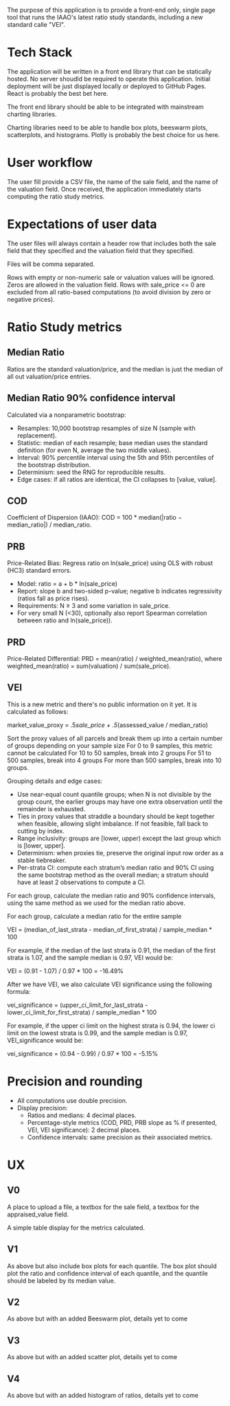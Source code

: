 The purpose of this application is to provide a front-end only, single page tool that runs the IAAO's latest ratio study standards, including a new standard calle "VEI".

# Tech Stack

The application will be written in a front end library that can be statically hosted.
No server shoudld be required to operate this application. 
Initial deployment will be just displayed locally or deployed to GitHub Pages.
React is probably the best bet here.

The front end library should be able to be integrated with mainstream charting libraries.

Charting libraries need to be able to handle box plots, beeswarm plots, scatterplots, and histograms.
Plotly is probably the best choice for us here.

# User workflow

The user fill provide a CSV file, the name of the sale field, and the name of the valuation field. Once received, the application immediately starts computing the ratio study metrics.

# Expectations of user data

The user files will always contain a header row that includes both the sale field that they specified and the valuation field that they specified.

Files will be comma separated.

Rows with empty or non-numeric sale or valuation values will be ignored. Zeros are allowed in the valuation field. Rows with sale_price <= 0 are excluded from all ratio-based computations (to avoid division by zero or negative prices).


# Ratio Study metrics

## Median Ratio

Ratios are the standard valuation/price, and the median is just the median of all out valuation/price entries.

## Median Ratio 90% confidence interval

Calculated via a nonparametric bootstrap:
- Resamples: 10,000 bootstrap resamples of size N (sample with replacement).
- Statistic: median of each resample; base median uses the standard definition (for even N, average the two middle values).
- Interval: 90% percentile interval using the 5th and 95th percentiles of the bootstrap distribution.
- Determinism: seed the RNG for reproducible results.
- Edge cases: if all ratios are identical, the CI collapses to [value, value].

## COD

Coefficient of Dispersion (IAAO): COD = 100 * median(|ratio − median_ratio|) / median_ratio.

## PRB

Price-Related Bias: Regress ratio on ln(sale_price) using OLS with robust (HC3) standard errors.
- Model: ratio = a + b * ln(sale_price)
- Report: slope b and two-sided p-value; negative b indicates regressivity (ratios fall as price rises).
- Requirements: N ≥ 3 and some variation in sale_price.
- For very small N (<30), optionally also report Spearman correlation between ratio and ln(sale_price)).

## PRD

Price-Related Differential: PRD = mean(ratio) / weighted_mean(ratio), where weighted_mean(ratio) = sum(valuation) / sum(sale_price).

## VEI

This is a new metric and there's no public information on it yet. It is calculated as follows:

market_value_proxy = .5*sale_price + .5*(assessed_value / median_ratio)

Sort the proxy values of all parcels and break them up into a certain number of groups depending on your sample size
For 0 to 9 samples, this metric cannot be calculated
For 10 to 50 samples, break into 2 groups
For 51 to 500 samples, break into 4 groups
For more than 500 samples, break into 10 groups.

Grouping details and edge cases:
- Use near-equal count quantile groups; when N is not divisible by the group count, the earlier groups may have one extra observation until the remainder is exhausted.
- Ties in proxy values that straddle a boundary should be kept together when feasible, allowing slight imbalance. If not feasible, fall back to cutting by index.
- Range inclusivity: groups are [lower, upper) except the last group which is [lower, upper].
- Determinism: when proxies tie, preserve the original input row order as a stable tiebreaker.
- Per-strata CI: compute each stratum’s median ratio and 90% CI using the same bootstrap method as the overall median; a stratum should have at least 2 observations to compute a CI.

For each group, calculate the median ratio and 90% confidence intervals, using the same method as we used for the median ratio above.

For each group, calculate a median ratio for the entire sample

VEI = (median_of_last_strata - median_of_first_strata) / sample_median * 100

For example, if the median of the last strata is 0.91, the median of the first strata is 1.07, and the sample median is 0.97, VEI would be: 

VEI = (0.91 - 1.07) / 0.97 * 100 = -16.49%

After we have VEI, we also calculate VEI significance using the following formula:

vei_significance = (upper_ci_limit_for_last_strata - lower_ci_limit_for_first_strata) / sample_median * 100

For example, if the upper ci limit on the highest strata is 0.94, the lower ci limit on the lowest strata is 0.99, and the sample median is 0.97, VEI_significance would be:

vei_significance = (0.94 - 0.99) / 0.97 * 100 = -5.15%

# Precision and rounding

- All computations use double precision.
- Display precision:
  - Ratios and medians: 4 decimal places.
  - Percentage-style metrics (COD, PRD, PRB slope as % if presented, VEI, VEI significance): 2 decimal places.
  - Confidence intervals: same precision as their associated metrics.

# UX

## V0

A place to upload a file, a textbox for the sale field, a textbox for the appraised_value field.

A simple table display for the metrics calculated.

## V1

As above but also include box plots for each quantile. The box plot should plot the ratio and confidence interval of each quantile, and the quantile should be labeled by its median value.

## V2

As above but with an added Beeswarm plot, details yet to come

## V3

As above but with an added scatter plot, details yet to come

## V4

As above but with an added histogram of ratios, details yet to come
